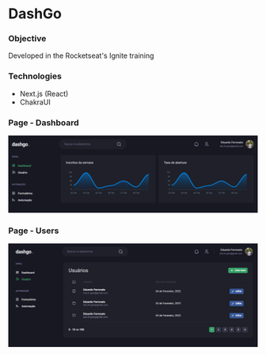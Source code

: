 # DashGo

### Objective
Developed in the Rocketseat's Ignite training

### Technologies
* Next.js (React)
* ChakraUI

### Page - Dashboard
![Dashboard](./public/Screenshot1.png)

### Page - Users
![Users](./public/Screenshot2.png)
